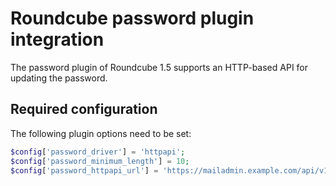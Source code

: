 # Roundcube password plugin integration

The password plugin of Roundcube 1.5 supports an HTTP-based API for updating the password.

## Required configuration

The following plugin options need to be set:

```php
$config['password_driver'] = 'httpapi';
$config['password_minimum_length'] = 10;
$config['password_httpapi_url'] = 'https://mailadmin.example.com/api/v1/roundcube_password';
```
